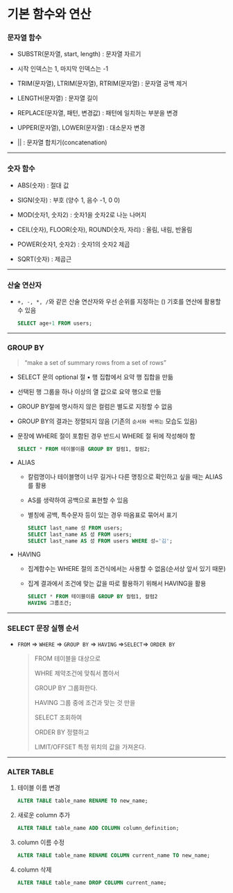 # 기본 함수와 연산



### 문자열 함수 

- SUBSTR(문자열, start, length) : 문자열 자르기 

- 시작 인덱스는 1, 마지막 인덱스는 -1 

- TRIM(문자열), LTRIM(문자열), RTRIM(문자열) : 문자열 공백 제거 

- LENGTH(문자열) : 문자열 길이 

- REPLACE(문자열, 패턴, 변경값) : 패턴에 일치하는 부분을 변경 

- UPPER(문자열), LOWER(문자열) : 대소문자 변경 

- || : 문자열 합치기(concatenation)

  

---



### 숫자 함수

- ABS(숫자) : 절대 값

- SIGN(숫자) : 부호 (양수 1, 음수 -1, 0 0)

- MOD(숫자1, 숫자2) : 숫자1을 숫자2로 나눈 나머지

- CEIL(숫자), FLOOR(숫자), ROUND(숫자, 자리) : 올림, 내림, 반올림

- POWER(숫자1, 숫자2) : 숫자1의 숫자2 제곱

- SQRT(숫자) : 제곱근

  

---



### 산술 연산자

- ```+, -, *, /```와 같은 산술 연산자와 우선 순위를 지정하는 () 기호를 연산에 활용할 수 있음

  ``` sql
  SELECT age+1 FROM users;
  ```



---



### GROUP BY

> “make a set of summary rows from a set of rows”

- SELECT 문의 optional 절 • 행 집합에서 요약 행 집합을 만듦

- 선택된 행 그룹을 하나 이상의 열 값으로 요약 행으로 만듦

- GROUP BY절에 명시하지 않은 컬럼은 별도로 지정할 수 없음

- GROUP BY의 결과는 정렬되지 않음 (기존의 ```순서와 바뀌는``` 모습도 있음)

- 문장에 WHERE 절이 포함된 경우 반드시 WHERE 절 뒤에 작성해야 함 

  ```sql
  SELECT * FROM 테이블이름 GROUP BY 컬럼1, 컬럼2;
  ```

  

- ALIAS 

  - 칼럼명이나 테이블명이 너무 길거나 다른 명칭으로 확인하고 싶을 때는 ALIAS를 활용

  - AS를 생략하여 공백으로 표현할 수 있음

  - 별칭에 공백, 특수문자 등이 있는 경우 따옴표로 묶어서 표기

    ``` sql
    SELECT last_name 성 FROM users;
    SELECT last_name AS 성 FROM users;
    SELECT last_name AS 성 FROM users WHERE 성='김';
    ```

  

- HAVING

  - 집계함수는 WHERE 절의 조건식에서는 사용할 수 없음(순서상 앞서 있기 때문)

  - 집계 결과에서 조건에 맞는 값을 따로 활용하기 위해서 HAVING을 활용

    ```sql
    SELECT * FROM 테이블이름 GROUP BY 컬럼1, 컬럼2
    HAVING 그룹조건;
    ```

---



### SELECT 문장 실행 순서

- ```FROM``` => ```WHERE``` => ```GROUP BY``` => ```HAVING``` =>``` SELECT ```=> ```ORDER BY```

  > FROM 테이블을 대상으로  
  >
  > WHRE 제약조건에 맞춰서 뽑아서
  >
  > GROUP BY 그룹화한다.
  >
  > HAVING 그룹 중에 조건과 맞는 것 만을
  >
  > SELECT 조회하여 
  >
  > ORDER BY 정렬하고  
  >
  > LIMIT/OFFSET 특정 위치의 값을 가져온다.



---



### ALTER TABLE

1. 테이블 이름 변경

   ```sql
   ALTER TABLE table_name RENAME TO new_name;

2. 새로운 column 추가

   ```sql
   ALTER TABLE table_name ADD COLUMN column_definition;

3. column 이름 수정

   ```sql
   ALTER TABLE table_name RENAME COLUMN current_name TO new_name;

4. column 삭제

   ```sql
   ALTER TABLE table_name DROP COLUMN current_name;

